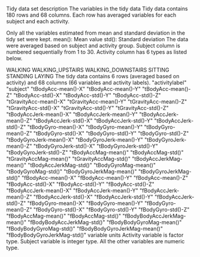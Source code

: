 Tidy data set description
The variables in the tidy data
Tidy data contains 180 rows and 68 columns. Each row has averaged variables for each subject and each activity.

Only all the variables estimated from mean and standard deviation in the tidy set were kept.
mean(): Mean value
std(): Standard deviation
The data were averaged based on subject and activity group.
Subject column is numbered sequentially from 1 to 30. Activity column has 6 types as listed below.

WALKING
WALKING_UPSTAIRS
WALKING_DOWNSTAIRS
SITTING
STANDING
LAYING
The tidy data contains 6 rows (averaged based on activity) and 68 columns (66 variables and activity labels).
"activitylabel"
"subject"
"tBodyAcc-mean()-X"
"tBodyAcc-mean()-Y"
"tBodyAcc-mean()-Z"
"tBodyAcc-std()-X"
"tBodyAcc-std()-Y"
"tBodyAcc-std()-Z"
"tGravityAcc-mean()-X"
"tGravityAcc-mean()-Y"
"tGravityAcc-mean()-Z"
"tGravityAcc-std()-X"
"tGravityAcc-std()-Y"
"tGravityAcc-std()-Z"
"tBodyAccJerk-mean()-X"
"tBodyAccJerk-mean()-Y"
"tBodyAccJerk-mean()-Z"
"tBodyAccJerk-std()-X"
"tBodyAccJerk-std()-Y"
"tBodyAccJerk-std()-Z"
"tBodyGyro-mean()-X"
"tBodyGyro-mean()-Y"
"tBodyGyro-mean()-Z"
"tBodyGyro-std()-X"
"tBodyGyro-std()-Y"
"tBodyGyro-std()-Z"
"tBodyGyroJerk-mean()-X"
"tBodyGyroJerk-mean()-Y"
"tBodyGyroJerk-mean()-Z"
"tBodyGyroJerk-std()-X"
"tBodyGyroJerk-std()-Y"
"tBodyGyroJerk-std()-Z"
"tBodyAccMag-mean()"
"tBodyAccMag-std()"
"tGravityAccMag-mean()"
"tGravityAccMag-std()"
"tBodyAccJerkMag-mean()"
"tBodyAccJerkMag-std()"
"tBodyGyroMag-mean()"
"tBodyGyroMag-std()"
"tBodyGyroJerkMag-mean()"
"tBodyGyroJerkMag-std()"
"fBodyAcc-mean()-X"
"fBodyAcc-mean()-Y"
"fBodyAcc-mean()-Z"
"fBodyAcc-std()-X"
"fBodyAcc-std()-Y"
"fBodyAcc-std()-Z"
"fBodyAccJerk-mean()-X"
"fBodyAccJerk-mean()-Y"
"fBodyAccJerk-mean()-Z"
"fBodyAccJerk-std()-X"
"fBodyAccJerk-std()-Y"
"fBodyAccJerk-std()-Z"
"fBodyGyro-mean()-X"
"fBodyGyro-mean()-Y"
"fBodyGyro-mean()-Z"
"fBodyGyro-std()-X"
"fBodyGyro-std()-Y"
"fBodyGyro-std()-Z"
"fBodyAccMag-mean()"
"fBodyAccMag-std()"
"fBodyBodyAccJerkMag-mean()"
"fBodyBodyAccJerkMag-std()"
"fBodyBodyGyroMag-mean()"
"fBodyBodyGyroMag-std()"
"fBodyBodyGyroJerkMag-mean()"
"fBodyBodyGyroJerkMag-std()"
variable units
Activity variable is factor type. Subject variable is integer type. All the other variables are numeric type.
